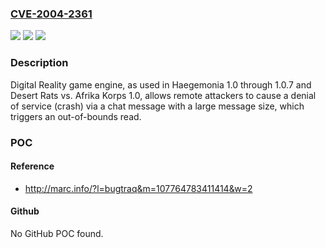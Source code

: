 ### [CVE-2004-2361](https://cve.mitre.org/cgi-bin/cvename.cgi?name=CVE-2004-2361)
![](https://img.shields.io/static/v1?label=Product&message=n%2Fa&color=blue)
![](https://img.shields.io/static/v1?label=Version&message=n%2Fa&color=blue)
![](https://img.shields.io/static/v1?label=Vulnerability&message=n%2Fa&color=brighgreen)

### Description

Digital Reality game engine, as used in Haegemonia 1.0 through 1.0.7 and Desert Rats vs. Afrika Korps 1.0, allows remote attackers to cause a denial of service (crash) via a chat message with a large message size, which triggers an out-of-bounds read.

### POC

#### Reference
- http://marc.info/?l=bugtraq&m=107764783411414&w=2

#### Github
No GitHub POC found.

